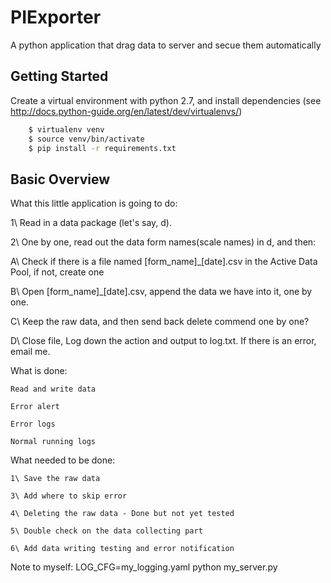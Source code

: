 # PIExporter

A python application that drag data to server and secue them automatically


## Getting Started

Create a virtual environment with python 2.7, and install dependencies
(see http://docs.python-guide.org/en/latest/dev/virtualenvs/) 
```bash
    $ virtualenv venv           
    $ source venv/bin/activate
    $ pip install -r requirements.txt
```


## Basic Overview

What this little application is going to do:

1\ Read in a data package (let's say, d).

2\ One by one, read out the data form names(scale names) in d, and then:

A\ Check if there is a file named [form_name]_[date].csv in the Active Data Pool, if not, create one

B\ Open [form_name]_[date].csv, append the data we have into it, one by one. 

C\ Keep the raw data, and then send back delete commend one by one?

D\ Close file, Log down the action and output to log.txt. If there is an error, email me.


What is done:

    Read and write data

    Error alert

    Error logs

    Normal running logs



What needed to be done:

    1\ Save the raw data

    3\ Add where to skip error

    4\ Deleting the raw data - Done but not yet tested

    5\ Double check on the data collecting part

    6\ Add data writing testing and error notification


Note to myself:
    LOG_CFG=my_logging.yaml python my_server.py





